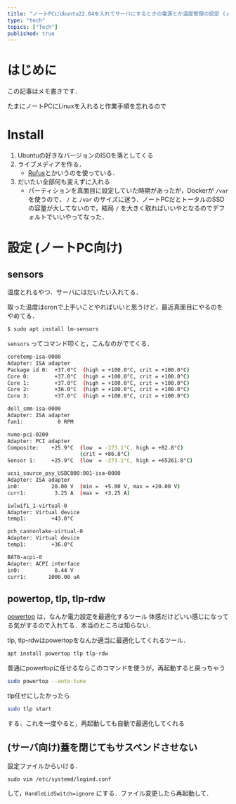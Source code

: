 ```yaml
---
title: "ノートPCにUbuntu22.04を入れてサーバにするときの電源とか温度管理の設定 (メモ書き)"
type: "tech"
topics: ["Tech"]
published: true
---
```


# はじめに
この記事はメモ書きです．

たまにノートPCにLinuxを入れると作業手順を忘れるので

# Install
1. Ubuntuの好きなバージョンのISOを落としてくる
2. ライブメディアを作る．
    - [Rufus](https://rufus.ie/ja/)とかいうのを使っている．
3. だいたい全部何も変えずに入れる
    - パーティションを真面目に設定していた時期があったが，Dockerが `/var` を使うので， `/` と `/var` のサイズに迷う．ノートPCだとトータルのSSDの容量が大してないので，結局 `/` を大きく取ればいいやとなるのでデフォルトでいいやってなった．

# 設定 (ノートPC向け)

## sensors
温度とれるやつ．サーバにはだいたい入れてる．

取った温度はcronで上手いことやればいいと思うけど，最近真面目にやるのをやめてる．

```bash
$ sudo apt install lm-sensors 
```

`sensors` ってコマンド叩くと，こんなのがでてくる．

```bash
coretemp-isa-0000
Adapter: ISA adapter
Package id 0:  +37.0°C  (high = +100.0°C, crit = +100.0°C)
Core 0:        +37.0°C  (high = +100.0°C, crit = +100.0°C)
Core 1:        +37.0°C  (high = +100.0°C, crit = +100.0°C)
Core 2:        +36.0°C  (high = +100.0°C, crit = +100.0°C)
Core 3:        +37.0°C  (high = +100.0°C, crit = +100.0°C)

dell_smm-isa-0000
Adapter: ISA adapter
fan1:           0 RPM

nvme-pci-0200
Adapter: PCI adapter
Composite:    +25.9°C  (low  = -273.1°C, high = +82.8°C)
                       (crit = +86.8°C)
Sensor 1:     +25.9°C  (low  = -273.1°C, high = +65261.8°C)

ucsi_source_psy_USBC000:001-isa-0000
Adapter: ISA adapter
in0:          20.00 V  (min =  +5.00 V, max = +20.00 V)
curr1:         3.25 A  (max =  +3.25 A)

iwlwifi_1-virtual-0
Adapter: Virtual device
temp1:        +43.0°C

pch_cannonlake-virtual-0
Adapter: Virtual device
temp1:        +36.0°C

BAT0-acpi-0
Adapter: ACPI interface
in0:           8.44 V
curr1:       1000.00 uA
```

## powertop, tlp, tlp-rdw
[powertop](https://wiki.archlinux.jp/index.php/Powertop) は，なんか電力設定を最適化するツール
体感だけどいい感じになってる気がするので入れてる．本当のところは知らない．

tlp, tlp-rdwはpowertopをなんか適当に最適化してくれるツール．

```bash
apt install powertop tlp tlp-rdw
```

普通にpowertopに任せるならこのコマンドを使うが，再起動すると戻っちゃう

```bash
sudo powertop --auto-tune
```

tlp任せにしたかったら

```bash
sudo tlp start
```

する．これを一度やると，再起動しても自動で最適化してくれる

## (サーバ向け)蓋を閉じてもサスペンドさせない

設定ファイルからいける．
```
sudo vim /etc/systemd/logind.conf
```
して，`HandleLidSwitch=ignore` にする．ファイル変更したら再起動して．